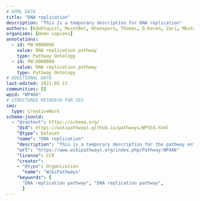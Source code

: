 ```yaml
---
# GPML DATA
title: "DNA replication"
description: "This is a temporary description for DNA replication"
authors: [Kdahlquist, MaintBot, Khanspers, Thomas, D.Koren, Zari, Mkutmon, AlexanderPico, Egonw, DeSl, Eweitz]
organisms: [Homo sapiens]
annotations:
  - id: PW:0000098
    value: DNA replication pathway
    type: Pathway Ontology
  - id: PW:0000098
    value: DNA replication pathway
    type: Pathway Ontology
# ADDITIONAL DATA
last-edited: 2021-05-17
communities: []
wpid: "WP466"
# STRUCTURED METADATA FOR SEO
seo:
  type: CreativeWork
schema-jsonld:
  - "@context": https://schema.org/
    "@id": https://wikipathways.github.io/pathways/WP554.html
    "@type": Dataset
    "name": "DNA replication"
    "description": "This is a temporary description for the pathway entitled: DNA replication"
    "url": "https://www.wikipathways.org/index.php/Pathway:WP466"
    "license": CC0
    "creator":
    - "@type": Organization
      "name": "WikiPathways"
    "keywords": [
      "DNA replication pathway", "DNA replication pathway",
      ]
---
```

